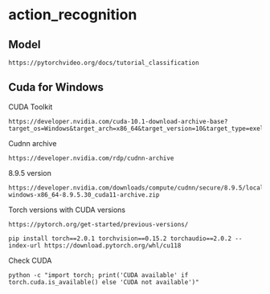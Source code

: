 # action_recognition
## Model


```
https://pytorchvideo.org/docs/tutorial_classification
```


## Cuda for Windows
CUDA Toolkit
```
https://developer.nvidia.com/cuda-10.1-download-archive-base?target_os=Windows&target_arch=x86_64&target_version=10&target_type=exelocal
```

Cudnn archive
```
https://developer.nvidia.com/rdp/cudnn-archive 
```
8.9.5 version
```
https://developer.nvidia.com/downloads/compute/cudnn/secure/8.9.5/local_installers/11.x/cudnn-windows-x86_64-8.9.5.30_cuda11-archive.zip
```

Torch versions with CUDA versions
```
https://pytorch.org/get-started/previous-versions/
```

```
pip install torch==2.0.1 torchvision==0.15.2 torchaudio==2.0.2 --index-url https://download.pytorch.org/whl/cu118
```

Check CUDA
```
python -c "import torch; print('CUDA available' if torch.cuda.is_available() else 'CUDA not available')" 
```